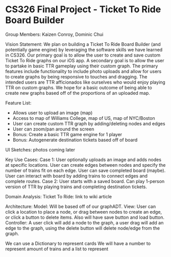 # CS326 Final Project - Ticket To Ride Board Builder

Group Members: Kaizen Conroy, Dominic Chui

Vision Statement: We plan on building a Ticket To Ride Board Builder (and potentially game engine) by leveraging the software skills we have learned in CS326. Our primary goal is to allow the user to create and save custom Ticket To Ride graphs on our iOS app. A secondary goal is to allow the user to partake in basic TTR gameplay using their custom graph. The primary features include functionality to include photo uploads and allow for users to create graphs by being responsive to touches and dragging. The intended users are TTR afficionados like ourselves who would enjoy playing TTR on custom graphs. We hope for a basic outcome of being able to create new graphs based off of the proportions of an uploaded map.

Feature List:
  * Allows user to upload an image (map)
  * Access to map of Williams College, map of US, map of NYC/Boston
  * User can create custom TTR graph by adding/deleting nodes and edges 
  * User can zoom/pan around the screen
  * Bonus: Create a basic TTR game engine for 1 player
  * Bonus: Autogenerate destination tickets based off of board

UI Sketches: photos coming later

Key Use Cases:
  Case 1: User optionally uploads an image and adds nodes at specific locations. User can create edges between nodes and specify the number of trains fit on each edge. User can save completed board (maybe). User can interact with board by adding trains to connect edges and complete routes. 
  Case 2: User starts with a saved board. Can play 1-person version of TTR by playing trains and completing destination tickets. 

Domain Analysis:
  Ticket To Ride: link to wiki article

Architecture:
  Model: Will be based off of our graphADT. 
  View: User can click a location to place a node, or drag between nodes to create an edge, or click a button to delete items. Also will have save button and load button. 
  Controller: A user click will add a node to the graph, a user drag will add an edge to the graph, using the delete button will delete node/edge from the graph. 
  
  
  We can use a Dictionary to represent cards We will have a number to represent amount of trains and a list to represent 
  
